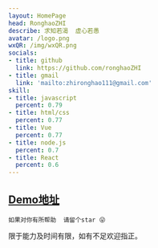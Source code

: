 ```yaml
---
layout: HomePage
head: RonghaoZHI
describe: 求知若渴  虚心若愚
avatar: /logo.png
wxQR: /img/wxQR.png
socials:
- title: github
  link: https://github.com/ronghaoZHI
- title: gmail
  link: 'mailto:zhironghao111@gmail.com'
skill: 
- title: javascript
  percent: 0.79
- title: html/css
  percent: 0.77
- title: Vue
  percent: 0.77
- title: node.js
  percent: 0.7
- title: React
  percent: 0.6
---
```


[Demo地址](http://zhironghao.win)
---

```如果对你有所帮助  请留个star 😜 ```

限于能力及时间有限，如有不足欢迎指正。
